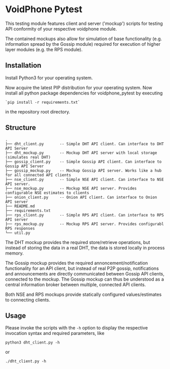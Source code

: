 VoidPhone Pytest
================

This testing module features client and server ('mockup') scripts for testing
API conformity of your respective voidphone module.

The contained mockups also allow for simulation of base functionality (e.g.
information spread by the Gossip module) required for execution of higher layer
modules (e.g. the RPS module).

## Installation

Install Python3 for your operating system.

Now acquire the latest PIP distribution for your operating system. Now install
all python package dependencies for voidphone_pytest by executing

    `pip install -r requirements.txt`

in the repository root directory.

## Structure

    .
    ├── dht_client.py       -- Simple DHT API client. Can interface to DHT API Server
    ├── dht_mockup.py       -- Mockup DHT API server with local storage (simulates real DHT)
    ├── gossip_client.py    -- Simple Gossip API client. Can interface to Gossip API Server
    ├── gossip_mockup.py    -- Mockup Gossip API server. Works like a hub for all connected API clients
    ├── nse_client.py       -- Simple NSE API client. Can interface to NSE API server.
    ├── nse_mockup.py       -- Mockup NSE API server. Provides configurable NSE estimates to clients
    ├── onion_client.py     -- Onion API client. Can interface to Onion API server
    ├── README.md
    ├── requirements.txt
    ├── rps_client.py       -- Simple RPS API client. Can interface to RPS API server
    ├── rps_mockup.py       -- Mockup RPS API server. Provides configurabl RPS responses
    └── util.py

The DHT mockup provides the required store/retrieve operations, but instead of
storing the data in a real DHT, the data is stored locally in process memory.

The Gossip mockup provides the required annoncement/notification functionality
for an API client, but instead of real P2P gossip, notifications and
announcements are directly communicated between Gossip API clients, connected to
the mockup. The Gossip mockup can thus be understood as a central information
broker between multiple, connected API clients.

Both NSE and RPS mockups provide statically configured values/estimates to
connecting clients.

## Usage

Please invoke the scripts with the `-h` option to display the respective
invocation syntax and required parameters, like

    python3 dht_client.py -h

or

    ./dht_client.py -h
